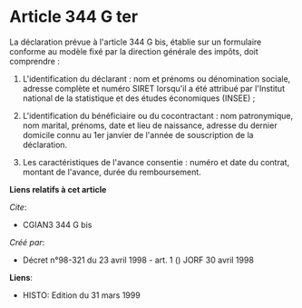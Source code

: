 # Article 344 G ter

La déclaration prévue à l'article 344 G bis, établie sur un formulaire conforme au modèle fixé par la direction générale des
impôts, doit comprendre :

1. L'identification du déclarant : nom et prénoms ou dénomination sociale, adresse complète et numéro SIRET lorsqu'il a été
attribué par l'Institut national de la statistique et des études économiques (INSEE) ;

2. L'identification du bénéficiaire ou du cocontractant : nom patronymique, nom marital, prénoms, date et lieu de naissance,
adresse du dernier domicile connu au 1er janvier de l'année de souscription de la déclaration.

3. Les caractéristiques de l'avance consentie : numéro et date du contrat, montant de l'avance, durée du remboursement.

**Liens relatifs à cet article**

_Cite_:

  - CGIAN3 344 G bis

_Créé par_:

  - Décret n°98-321 du 23 avril 1998 - art. 1 () JORF 30 avril 1998

**Liens**:

  - HISTO: Edition du 31 mars 1999
